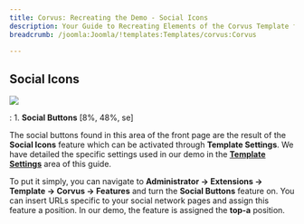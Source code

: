```yaml
---
title: Corvus: Recreating the Demo - Social Icons
description: Your Guide to Recreating Elements of the Corvus Template for Joomla
breadcrumb: /joomla:Joomla/!templates:Templates/corvus:Corvus

---
```


Social Icons
-----
![][demo]

:   1. **Social Buttons** [8%, 48%, se]

The social buttons found in this area of the front page are the result of the **Social Icons** feature which can be activated through **Template Settings**. We have detailed the specific settings used in our demo in the [**Template Settings**][template] area of this guide.

To put it simply, you can navigate to **Administrator -> Extensions -> Template -> Corvus -> Features** and turn the **Social Buttons** feature on. You can insert URLs specific to your social network pages and assign this feature a position. In our demo, the feature is assigned the **top-a** position.

[demo]: assets/corvus2.jpeg
[template]: demo_override.md